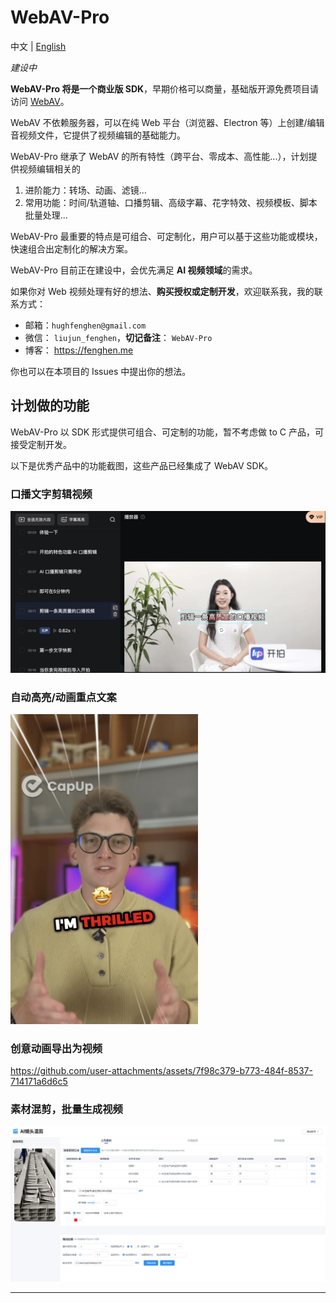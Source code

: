 # WebAV-Pro

中文 | [English](./README_EN.md)

_建设中_

**WebAV-Pro 将是一个商业版 SDK**，早期价格可以商量，基础版开源免费项目请访问 [WebAV](https://github.com/WebAV-Tech/WebAV)。

WebAV 不依赖服务器，可以在纯 Web 平台（浏览器、Electron 等）上创建/编辑音视频文件，它提供了视频编辑的基础能力。

WebAV-Pro 继承了 WebAV 的所有特性（跨平台、零成本、高性能...），计划提供视频编辑相关的

1. 进阶能力：转场、动画、滤镜...
2. 常用功能：时间/轨道轴、口播剪辑、高级字幕、花字特效、视频模板、脚本批量处理...

WebAV-Pro 最重要的特点是可组合、可定制化，用户可以基于这些功能或模块，快速组合出定制化的解决方案。

WebAV-Pro 目前正在建设中，会优先满足 **AI 视频领域**的需求。

如果你对 Web 视频处理有好的想法、**购买授权或定制开发**，欢迎联系我，我的联系方式：

- 邮箱：`hughfenghen@gmail.com`
- 微信： `liujun_fenghen`，**切记备注**： `WebAV-Pro`
- 博客： <https://fenghen.me>

你也可以在本项目的 Issues 中提出你的想法。

## 计划做的功能

WebAV-Pro 以 SDK 形式提供可组合、可定制的功能，暂不考虑做 to C 产品，可接受定制开发。

以下是优秀产品中的功能截图，这些产品已经集成了 WebAV SDK。

### 口播文字剪辑视频

<img src="./assets/image-2.png" width="600">

### 自动高亮/动画重点文案

<img src="./assets/image-1.png" width="300">

### 创意动画导出为视频

https://github.com/user-attachments/assets/7f98c379-b773-484f-8537-714171a6d6c5

### 素材混剪，批量生成视频

<img src="./assets/image-3.png" width="800">

---
